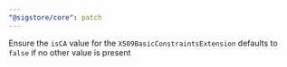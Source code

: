 ```yaml
---
"@sigstore/core": patch
---
```


Ensure the `isCA` value for the `X509BasicConstraintsExtension` defaults to `false` if no other value is present
